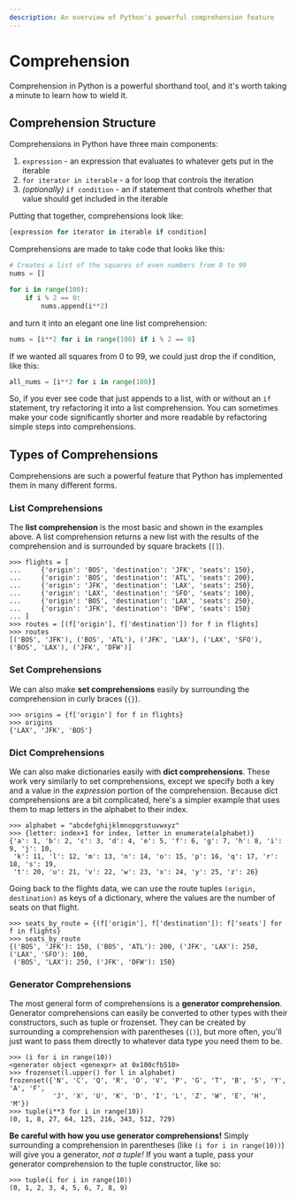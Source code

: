 ```yaml
---
description: An overview of Python's powerful comprehension feature
---
```


# Comprehension

Comprehension in Python is a powerful shorthand tool, and it's worth taking a
minute to learn how to wield it.

## Comprehension Structure

Comprehensions in Python have three main components:

1. `expression` - an expression that evaluates to whatever gets put in the
   iterable
2. `for iterator in iterable` - a for loop that controls the iteration
3. _(optionally)_ `if condition` - an if statement that controls whether that
   value should get included in the iterable

Putting that together, comprehensions look like:

```python
[expression for iterator in iterable if condition]
```

Comprehensions are made to take code that looks like this:

```python linenums="1"
# Creates a list of the squares of even numbers from 0 to 99
nums = []

for i in range(100):
    if i % 2 == 0:
        nums.append(i**2)
```

and turn it into an elegant one line list comprehension:

```python
nums = [i**2 for i in range(100) if i % 2 == 0]
```

If we wanted all squares from 0 to 99, we could just drop the if condition, like
this:

```python
all_nums = [i**2 for i in range(100)]
```

So, if you ever see code that just appends to a list, with or without an `if`
statement, try refactoring it into a list comprehension. You can sometimes make
your code significantly shorter and more readable by refactoring simple steps
into comprehensions.

## Types of Comprehensions

Comprehensions are such a powerful feature that Python has implemented them in
many different forms.

### List Comprehensions

The **list comprehension** is the most basic and shown in the examples above. A
list comprehension returns a new list with the results of the comprehension and
is surrounded by square brackets (`[]`).

```pycon
>>> flights = [
...     {'origin': 'BOS', 'destination': 'JFK', 'seats': 150},
...     {'origin': 'BOS', 'destination': 'ATL', 'seats': 200},
...     {'origin': 'JFK', 'destination': 'LAX', 'seats': 250},
...     {'origin': 'LAX', 'destination': 'SFO', 'seats': 100},
...     {'origin': 'BOS', 'destination': 'LAX', 'seats': 250},
...     {'origin': 'JFK', 'destination': 'DFW', 'seats': 150}
... ]
>>> routes = [(f['origin'], f['destination']) for f in flights]
>>> routes
[('BOS', 'JFK'), ('BOS', 'ATL'), ('JFK', 'LAX'), ('LAX', 'SFO'), ('BOS', 'LAX'), ('JFK', 'DFW')]
```

### Set Comprehensions

We can also make **set comprehensions** easily by surrounding the comprehension
in curly braces (`{}`).

```pycon
>>> origins = {f['origin'] for f in flights}
>>> origins
{'LAX', 'JFK', 'BOS'}
```

### Dict Comprehensions

We can also make dictionaries easily with **dict comprehensions**. These work
very similarly to set comprehensions, except we specify both a key and a value
in the _expression_ portion of the comprehension. Because dict comprehensions
are a bit complicated, here's a simpler example that uses them to map letters in
the alphabet to their index.

```pycon
>>> alphabet = "abcdefghijklmnopqrstuvwxyz"
>>> {letter: index+1 for index, letter in enumerate(alphabet)}
{'a': 1, 'b': 2, 'c': 3, 'd': 4, 'e': 5, 'f': 6, 'g': 7, 'h': 8, 'i': 9, 'j': 10,
 'k': 11, 'l': 12, 'm': 13, 'n': 14, 'o': 15, 'p': 16, 'q': 17, 'r': 18, 's': 19,
 't': 20, 'u': 21, 'v': 22, 'w': 23, 'x': 24, 'y': 25, 'z': 26}
```

Going back to the flights data, we can use the route tuples
`(origin, destination)` as keys of a dictionary, where the values are the number
of seats on that flight.

```pycon
>>> seats_by_route = {(f['origin'], f['destination']): f['seats'] for f in flights}
>>> seats_by_route
{('BOS', 'JFK'): 150, ('BOS', 'ATL'): 200, ('JFK', 'LAX'): 250, ('LAX', 'SFO'): 100,
 ('BOS', 'LAX'): 250, ('JFK', 'DFW'): 150}
```

### Generator Comprehensions

The most general form of comprehensions is a **generator comprehension**.
Generator comprehensions can easily be converted to other types with their
constructors, such as tuple or frozenset. They can be created by surrounding a
comprehension with parentheses (`()`), but more often, you'll just want to pass
them directly to whatever data type you need them to be.

```pycon
>>> (i for i in range(10))
<generator object <genexpr> at 0x100cfb510>
>>> frozenset(l.upper() for l in alphabet)
frozenset({'N', 'C', 'Q', 'R', 'O', 'V', 'P', 'G', 'T', 'B', 'S', 'Y', 'A', 'F',
           'J', 'X', 'U', 'K', 'D', 'I', 'L', 'Z', 'W', 'E', 'H', 'M'})
>>> tuple(i**3 for i in range(10))
(0, 1, 8, 27, 64, 125, 216, 343, 512, 729)
```

**Be careful with how you use generator comprehensions!** Simply surrounding a
comprehension in parentheses (like `(i for i in range(10))`) will give you a
generator, _not a tuple!_ If you want a tuple, pass your generator comprehension
to the tuple constructor, like so:

```pycon
>>> tuple(i for i in range(10))
(0, 1, 2, 3, 4, 5, 6, 7, 8, 9)
```